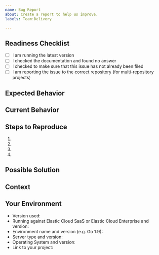 ```yaml
---
name: Bug Report
about: Create a report to help us improve.
labels: Team:Delivery

---
```

<!--- Thank you for taking the time to create a Bug Report! -->

<!--- Before creating an issue please make sure you are using -->
<!--- the latest version of our software, if possible. -->

<!--- Provide a general summary of the issue in the title above. -->

## Readiness Checklist
<!--- Please answer the following questions for yourself before -->
<!--- submitting an issue, and put an `x` in all the boxes that -->
<!--- apply. -->
- [ ] I am running the latest version
- [ ] I checked the documentation and found no answer
- [ ] I checked to make sure that this issue has not already been filed
- [ ] I am reporting the issue to the correct repository (for multi-repository projects)

## Expected Behavior
<!--- If you're describing a bug, tell us what should happen. -->

## Current Behavior
<!--- If describing a bug, tell us what happens instead of the -->
<!--- expected behavior.  Who is affected by this bug?  When -->
<!--- does this occur?  Where does it happen (e.g., run as part -->
<!--- of automation, run inside a Docker container, etc.)? -->
<!--- Sometimes it is desirable to include configuration and -->
<!--- logs, but make to anonymise everything, and remove -->
<!--- credentials, API tokens, etc., or any other sensitive -->
<!--- information from everything you decide to include. -->

## Steps to Reproduce
<!--- Provide a link to a live example, or an unambiguous set -->
<!--- of steps to reproduce this bug.  Include a code snippet -->
<!--- can be used to reproduce the issue. -->
1.
2.
3.
4.

## Possible Solution
<!--- Not obligatory, but suggest a fix for the bug, or ideas -->
<!--- how to implement the addition or change. -->

## Context
<!--- How has this issue affected you?  What are you trying to -->
<!--- accomplish?  Providing context helps us come up with a -->
<!--- solution that is most useful in the real world. -->

## Your Environment
<!--- Include as many relevant details about the environment -->
<!--- you experienced the bug in. -->
* Version used:
* Running against Elastic Cloud SaaS or Elastic Cloud Enterprise and version:
* Environment name and version (e.g. Go 1.9):
* Server type and version:
* Operating System and version:
* Link to your project:
